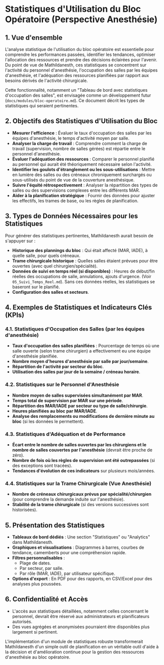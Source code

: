 # Statistiques d'Utilisation du Bloc Opératoire (Perspective Anesthésie)

## 1. Vue d'ensemble

L'analyse statistique de l'utilisation du bloc opératoire est essentielle pour comprendre les performances passées, identifier les tendances, optimiser l'allocation des ressources et prendre des décisions éclairées pour l'avenir. Du point de vue de Mathildanesth, ces statistiques se concentrent sur l'activité du personnel d'anesthésie, l'occupation des salles par les équipes d'anesthésie, et l'adéquation des ressources planifiées par rapport aux besoins dérivés de l'activité chirurgicale.

Cette fonctionnalité, notamment un "Tableau de bord avec statistiques d'occupation des salles", est envisagée comme un développement futur (`docs/modules/bloc-operatoire.md`). Ce document décrit les types de statistiques qui seraient pertinentes.

## 2. Objectifs des Statistiques d'Utilisation du Bloc

- **Mesurer l'efficience** : Évaluer le taux d'occupation des salles par les équipes d'anesthésie, le temps d'activité moyen par salle.
- **Analyser la charge de travail** : Comprendre comment la charge de travail (supervision, nombre de salles gérées) est répartie entre le personnel d'anesthésie.
- **Évaluer l'adéquation des ressources** : Comparer le personnel planifié au personnel qui aurait été théoriquement nécessaire selon l'activité.
- **Identifier les goulots d'étranglement ou les sous-utilisations** : Mettre en lumière des salles ou des créneaux chroniquement surchargés ou sous-utilisés du point de vue de la couverture anesthésique.
- **Suivre l'équité rétrospectivement** : Analyser la répartition des types de salles ou des supervisions complexes entre les différents MAR.
- **Aider à la planification stratégique** : Fournir des données pour ajuster les effectifs, les trames de base, ou les règles de planification.

## 3. Types de Données Nécessaires pour les Statistiques

Pour générer des statistiques pertinentes, Mathildanesth aurait besoin de s'appuyer sur :

- **Historique des plannings du bloc** : Qui était affecté (MAR, IADE), à quelle salle, pour quels créneaux.
- **Trame chirurgicale historique** : Quelles salles étaient prévues pour être ouvertes (avec quel chirurgien/spécialité).
- **Données de suivi en temps réel (si disponibles)** : Heures de début/fin réelles des occupations de salle, annulations, ajouts d'urgence. (Voir `05_Suivi_Temps_Reel.md`). Sans ces données réelles, les statistiques se baseront sur le planifié.
- **Configuration des salles et secteurs**.

## 4. Exemples de Statistiques et Indicateurs Clés (KPIs)

### 4.1. Statistiques d'Occupation des Salles (par les équipes d'anesthésie)
- **Taux d'occupation des salles planifiées** : Pourcentage de temps où une salle ouverte (selon trame chirurgien) a effectivement eu une équipe d'anesthésie planifiée.
- **Nombre moyen d'heures d'anesthésie par salle par jour/semaine**.
- **Répartition de l'activité par secteur du bloc**.
- **Utilisation des salles par jour de la semaine / créneau horaire**.

### 4.2. Statistiques sur le Personnel d'Anesthésie
- **Nombre moyen de salles supervisées simultanément par MAR**.
- **Temps total de supervision par MAR sur une période**.
- **Répartition des MAR/IADE par secteur ou type de salle/chirurgie**.
- **Heures planifiées au bloc par MAR/IADE**.
- **Analyse des remplacements ou modifications de dernière minute au bloc** (si les données le permettent).

### 4.3. Statistiques d'Adéquation et de Performance
- **Écart entre le nombre de salles ouvertes par les chirurgiens et le nombre de salles couvertes par l'anesthésie** (devrait être proche de zéro).
- **Nombre de fois où les règles de supervision ont été outrepassées** (si des exceptions sont tracées).
- **Tendances d'évolution de ces indicateurs** sur plusieurs mois/années.

### 4.4. Statistiques sur la Trame Chirurgicale (Vue Anesthésie)
- **Nombre de créneaux chirurgicaux prévus par spécialité/chirurgien** (pour comprendre la demande induite sur l'anesthésie).
- **Stabilité de la trame chirurgicale** (si des versions successives sont historisées).

## 5. Présentation des Statistiques

- **Tableaux de bord dédiés** : Une section "Statistiques" ou "Analytics" dans Mathildanesth.
- **Graphiques et visualisations** : Diagrammes à barres, courbes de tendance, camemberts pour une compréhension rapide.
- **Filtres personnalisables** :
    - Plage de dates.
    - Par secteur, par salle.
    - Par rôle (MAR, IADE), par utilisateur spécifique.
- **Options d'export** : En PDF pour des rapports, en CSV/Excel pour des analyses plus poussées.

## 6. Confidentialité et Accès

- L'accès aux statistiques détaillées, notamment celles concernant le personnel, devrait être réservé aux administrateurs et planificateurs autorisés.
- Des vues agrégées et anonymisées pourraient être disponibles plus largement si pertinent.

L'implémentation d'un module de statistiques robuste transformerait Mathildanesth d'un simple outil de planification en un véritable outil d'aide à la décision et d'amélioration continue pour la gestion des ressources d'anesthésie au bloc opératoire. 